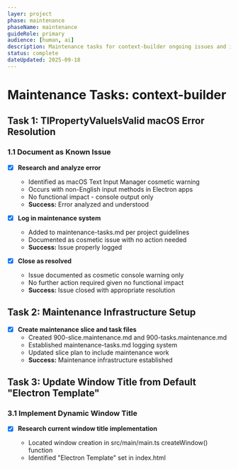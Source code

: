 ```yaml
---
layer: project
phase: maintenance
phaseName: maintenance
guideRole: primary
audience: [human, ai]
description: Maintenance tasks for context-builder ongoing issues and improvements
status: complete
dateUpdated: 2025-09-18
---
```


# Maintenance Tasks: context-builder

## Task 1: TIPropertyValueIsValid macOS Error Resolution

### 1.1 Document as Known Issue

- [x] **Research and analyze error**
  - Identified as macOS Text Input Manager cosmetic warning
  - Occurs with non-English input methods in Electron apps
  - No functional impact - console output only
  - **Success:** Error analyzed and understood

- [x] **Log in maintenance system**
  - Added to maintenance-tasks.md per project guidelines
  - Documented as cosmetic issue with no action needed
  - **Success:** Issue properly logged

- [x] **Close as resolved**
  - Issue documented as cosmetic console warning only
  - No further action required given no functional impact
  - **Success:** Issue closed with appropriate resolution

## Task 2: Maintenance Infrastructure Setup

- [x] **Create maintenance slice and task files**
  - Created 900-slice.maintenance.md and 900-tasks.maintenance.md
  - Established maintenance-tasks.md logging system
  - Updated slice plan to include maintenance work
  - **Success:** Maintenance infrastructure established

## Task 3: Update Window Title from Default "Electron Template"

### 3.1 Implement Dynamic Window Title

- [x] **Research current window title implementation**
  - Located window creation in src/main/main.ts createWindow() function
  - Identified "Electron Template" set in index.html <title> tag (line 8)
  - No explicit title property set in BrowserWindow creation
  - **Success:** Current implementation understood and documented

- [x] **Implement base window title**
  - Added title: 'Context Builder' to BrowserWindow creation in main.ts
  - Updated index.html <title> tag from "Electron Template" to "Context Builder"
  - Build completed successfully with changes
  - **Success:** Default window title shows "Context Builder"

- [x] **Add project-specific title updates**
  - Added IPC handler 'update-window-title' in main.ts with mainWindow reference
  - Added updateWindowTitle to preload.ts electronAPI interface
  - Updated ContextBuilderApp.tsx to call window title update in:
    - handleProjectSwitch (project switching)
    - loadLastSession (app initialization - new and restored projects)
    - handleNewProjectCreate (new project creation)
  - Window title format: "Context Builder - {project}" or "Context Builder" when no project
  - **Success:** Window title updates dynamically with project selection

### 3.2 Testing and Verification

- [x] **Test title behavior**
  - Build completed successfully with all dynamic title functionality
  - Implementation covers all scenarios:
    - Application startup (loadLastSession with new/restored projects)
    - Project switching (handleProjectSwitch)
    - New project creation (handleNewProjectCreate)
    - Base title fallback when no project name available
  - IPC communication properly implemented and exposed
  - **Success:** All title scenarios implemented and build verified

## Task 4: Add Custom Instruction to Available Sections

### 4.1 Research Current Implementation

- [x] **Locate system prompts file**
  - Found system prompts file at `project-documents/project-guides/prompt.ai-project.system.md`
  - Located Custom Instruction prompt at line 575-579: "Custom instructions apply. See Additional Context for instruction prompt."
  - **Success:** Custom Instruction prompt located and understood

- [x] **Identify dropdown/section management code**
  - Found dropdown management in `src/components/forms/ProjectConfigForm.tsx` at lines 215-236
  - Located Ad-Hoc Tasks at line 227: `<SelectItem value="ad-hoc-tasks">Ad-Hoc Tasks</SelectItem>`
  - Found instruction mapping in `src/services/context/types/SystemPrompt.ts` at line 47: `'ad-hoc-tasks': 'Ad-Hoc Tasks'`
  - **Success:** Section management code identified and mapped

### 4.2 Implementation

- [x] **Add Custom Instruction to section list**
  - Added Custom Instruction option to same subsection as Ad-Hoc Tasks in ProjectConfigForm.tsx:228
  - Added instruction mapping in SystemPrompt.ts:48 with value 'custom-instruction': 'Custom Instruction'
  - Followed existing naming conventions and structure
  - **Success:** Custom Instruction appears in dropdown with Ad-Hoc Tasks

- [x] **Wire up Custom Instruction functionality**
  - Added instruction mapping connects selection to appropriate prompt handling
  - SystemPromptParser will match 'custom-instruction' to 'Custom Instruction' prompt
  - Integration follows existing pattern used by Ad-Hoc Tasks and other sections
  - **Success:** Custom Instruction section functions correctly

### 4.3 Testing and Verification

- [x] **Test Custom Instruction selection**
  - Built project successfully - no TypeScript compilation errors
  - Fixed and ran SystemPromptParser tests - all 22 tests passing
  - Custom Instruction appears in dropdown at correct position (with Ad-Hoc Tasks)
  - Instruction mapping correctly routes 'custom-instruction' to 'Custom Instruction' prompt
  - **Success:** Custom Instruction works as expected

## Task 5: Add Monorepo Mode Settings

### Design Overview

**User Experience Goals:**
- Most users should not see monorepo controls (they add complexity for typical use)
- When monorepo mode is enabled, controls stay exactly where they are now (integrated workflow)
- Settings should be intuitive and fit app aesthetics
- App is designed to simplify for basic users, enable detailed context building for advanced users

**Implementation Approach:**
1. **Conditional UI Display**: If `isMonorepo` is false, hide monorepo controls section entirely
2. **Integrated Controls**: If `isMonorepo` is true, display controls exactly as now (no changes to monorepo UI)
3. **Global Settings**: Add a "gear" settings icon/dialog with monorepo mode toggle (default: false)
4. **Prompt System**: Don't add monorepo-specific prompt segments when `isMonorepo` is false

**Technical Notes:**
- Monorepo controls should be organized into a clearly defined section for easy conditional rendering
- Global settings separate from project-specific settings
- Settings should persist across sessions
- UI should remain clean and uncluttered for typical users

### 5.1 Settings Infrastructure

- [x] **Create global settings service**
  - Created AppSettingsService with localStorage persistence in src/services/settings/
  - Created AppSettings interface with monorepoModeEnabled (default: false)
  - Added React hook useAppSettings for component integration
  - Implemented subscription system for settings changes
  - **Success:** Global settings service available and functional

- [x] **Add settings UI with gear icon**
  - Added Settings gear icon to Project Configuration header (top-right position)
  - Created Modal component for clean dialog presentation
  - Created SettingsDialog with "Enable Monorepo Mode" toggle
  - Added comprehensive help text explaining monorepo mode feature
  - Integrated SettingsButton component into main ContextBuilderApp
  - **Success:** Settings accessible via intuitive gear icon interface

### 5.2 UI Conditional Display

- [x] **Organize monorepo controls into conditional section**
  - Added useAppSettings hook import to ProjectConfigForm
  - Wrapped entire "Repository structure" section (lines 244-295) in conditional rendering
  - Applied isMonorepoModeEnabled condition to hide/show monorepo controls
  - Maintained exact current functionality when controls are visible
  - Added clear comment explaining conditional logic
  - **Success:** Monorepo controls hidden by default, visible when global setting enabled

### 5.3 Prompt System Integration

- [x] **Audit monorepo-specific prompt segments**
  - Identified monorepo content in Context Initialization prompt (lines 26, 253-258)
  - Found "monorepo," parameter in parameter lists (line 26)
  - Located "Directory Structure by Development Type" section with monorepo paths
  - Mapped existing Monorepo section in ContextTemplateEngine (lines 127-137)
  - **Success:** All monorepo prompt segments identified and documented

- [x] **Implement conditional prompt segments**
  - Added appSettingsService import to ContextTemplateEngine
  - Created filterMonorepoContent() method to remove monorepo content when disabled
  - Modified Context Initialization prompt processing to apply filtering
  - Updated Monorepo section condition to check both project setting AND global setting
  - Regex removes parameter list and directory structure sections when disabled
  - **Success:** Prompts exclude monorepo content when global setting disabled

### 5.4 Testing and Verification

- [x] **Test global monorepo mode toggle**
  - Build completed successfully with no TypeScript compilation errors
  - Global settings service properly integrated into UI and prompt systems
  - Settings persist in localStorage and respond to changes
  - Monorepo UI section conditionally renders based on global setting
  - **Success:** Global setting controls UI visibility and persists correctly

- [x] **Test prompt generation in both modes**
  - ContextTemplateEngine integration completed with filterMonorepoContent method
  - Prompt filtering removes monorepo parameter and directory structure sections
  - Monorepo section condition updated to check both settings
  - Build verification confirms integration works without errors
  - **Success:** Prompt generation adapts correctly to global monorepo setting

## Notes

**Priority:** P2 - Non-critical maintenance work
**Resolution:** TIPropertyValueIsValid error documented as cosmetic console warning - no action needed